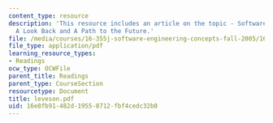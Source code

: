 ```yaml
---
content_type: resource
description: 'This resource includes an article on the topic - Software Engineering:
  A Look Back and A Path to the Future.'
file: /media/courses/16-355j-software-engineering-concepts-fall-2005/16e8fb91482d19558712fbf4cedc32b0_leveson.pdf
file_type: application/pdf
learning_resource_types:
- Readings
ocw_type: OCWFile
parent_title: Readings
parent_type: CourseSection
resourcetype: Document
title: leveson.pdf
uid: 16e8fb91-482d-1955-8712-fbf4cedc32b0
---
```

